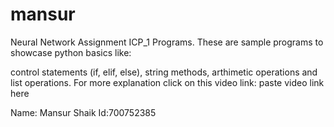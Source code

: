# mansur
Neural Network Assignment ICP_1 Programs. These are sample programs to showcase python basics like:

control statements (if, elif, else),
string methods,
arthimetic operations and list operations.
For more explanation click on this video link: paste video link here

Name: Mansur Shaik Id:700752385
